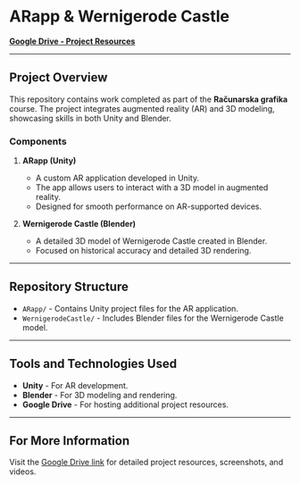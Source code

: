 # ARapp & Wernigerode Castle

[**Google Drive - Project Resources**](https://drive.google.com/drive/folders/1LJbutA7WWHvKX9mAWyF1IUqBg-F3HuvK)

---

## Project Overview
This repository contains work completed as part of the **Računarska grafika** course. The project integrates augmented reality (AR) and 3D modeling, showcasing skills in both Unity and Blender.  

### Components

1. **ARapp (Unity)**  
   - A custom AR application developed in Unity.  
   - The app allows users to interact with a 3D model in augmented reality.  
   - Designed for smooth performance on AR-supported devices.  

2. **Wernigerode Castle (Blender)**  
   - A detailed 3D model of Wernigerode Castle created in Blender.  
   - Focused on historical accuracy and detailed 3D rendering.  

---

## Repository Structure
- `ARapp/` - Contains Unity project files for the AR application.  
- `WernigerodeCastle/` - Includes Blender files for the Wernigerode Castle model.  

---

## Tools and Technologies Used
- **Unity** - For AR development.  
- **Blender** - For 3D modeling and rendering.  
- **Google Drive** - For hosting additional project resources.  

---

## For More Information
Visit the [Google Drive link](https://drive.google.com/drive/folders/1LJbutA7WWHvKX9mAWyF1IUqBg-F3HuvK) for detailed project resources, screenshots, and videos.
